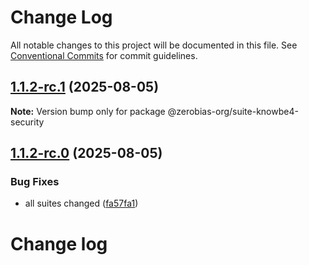 # Change Log

All notable changes to this project will be documented in this file.
See [Conventional Commits](https://conventionalcommits.org) for commit guidelines.

## [1.1.2-rc.1](https://github.com/zerobias-org/suite/compare/@zerobias-org/suite-knowbe4-security@1.1.2-rc.0...@zerobias-org/suite-knowbe4-security@1.1.2-rc.1) (2025-08-05)

**Note:** Version bump only for package @zerobias-org/suite-knowbe4-security





## [1.1.2-rc.0](https://github.com/zerobias-org/suite/compare/@zerobias-org/suite-knowbe4-security@1.1.1...@zerobias-org/suite-knowbe4-security@1.1.2-rc.0) (2025-08-05)


### Bug Fixes

* all suites changed ([fa57fa1](https://github.com/zerobias-org/suite/commit/fa57fa1af7628003297df46b2d7740fe95bd2666))





# Change log
